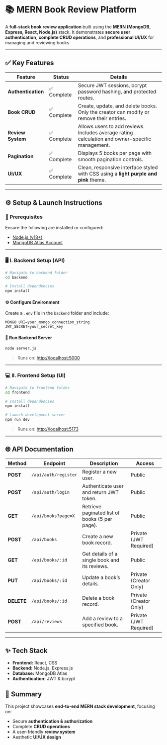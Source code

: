 

# 📚 MERN Book Review Platform

A **full-stack book review application** built using the **MERN (MongoDB, Express, React, Node.js)** stack.
It demonstrates **secure user authentication**, **complete CRUD operations**, and **professional UI/UX** for managing and reviewing books.

---

## ✅ Key Features

| Feature            | Status     | Details                                                                                         |
| ------------------ | ---------- | ----------------------------------------------------------------------------------------------- |
| **Authentication** | ✅ Complete | Secure JWT sessions, bcrypt password hashing, and protected routes.                             |
| **Book CRUD**      | ✅ Complete | Create, update, and delete books. Only the creator can modify or remove their entries.          |
| **Review System**  | ✅ Complete | Allows users to add reviews. Includes average rating calculation and owner-specific management. |
| **Pagination**     | ✅ Complete | Displays 5 books per page with smooth pagination controls.                                      |
| **UI/UX**          | ✅ Complete | Clean, responsive interface styled with CSS using a **light purple and pink** theme.            |

---

## ⚙️ Setup & Launch Instructions

### 🔧 Prerequisites

Ensure the following are installed or configured:

* [Node.js (v18+)](https://nodejs.org/)
* [MongoDB Atlas Account](https://www.mongodb.com/cloud/atlas)

---

### 🖥️ I. Backend Setup (API)

```bash
# Navigate to backend folder
cd backend

# Install dependencies
npm install
```

#### ⚙️ Configure Environment

Create a `.env` file in the `backend` folder and include:

```
MONGO_URI=your_mongo_connection_string
JWT_SECRET=your_secret_key
```

#### 🚀 Run Backend Server

```bash
node server.js
```

> Runs on: [http://localhost:5000](http://localhost:5000)

---

### 💻 II. Frontend Setup (UI)

```bash
# Navigate to frontend folder
cd frontend

# Install dependencies
npm install

# Launch development server
npm run dev
```

> Runs on: [http://localhost:5173](http://localhost:5173)

---

## 🌐 API Documentation

| Method     | Endpoint             | Description                                    | Access                 |
| ---------- | -------------------- | ---------------------------------------------- | ---------------------- |
| **POST**   | `/api/auth/register` | Register a new user.                           | Public                 |
| **POST**   | `/api/auth/login`    | Authenticate user and return JWT token.        | Public                 |
| **GET**    | `/api/books?page=X`  | Retrieve paginated list of books (5 per page). | Public                 |
| **POST**   | `/api/books`         | Create a new book record.                      | Private (JWT Required) |
| **GET**    | `/api/books/:id`     | Get details of a single book and its reviews.  | Public                 |
| **PUT**    | `/api/books/:id`     | Update a book’s details.                       | Private (Creator Only) |
| **DELETE** | `/api/books/:id`     | Delete a book record.                          | Private (Creator Only) |
| **POST**   | `/api/reviews`       | Add a review to a specified book.              | Private (JWT Required) |

---

## ✨ Tech Stack

* **Frontend:** React, CSS
* **Backend:** Node.js, Express.js
* **Database:** MongoDB Atlas
* **Authentication:** JWT & bcrypt


## 📌 Summary

This project showcases **end-to-end MERN stack development**, focusing on:

* Secure **authentication & authorization**
* Complete **CRUD operations**
* A user-friendly **review system**
* Aesthetic **UI/UX design**
